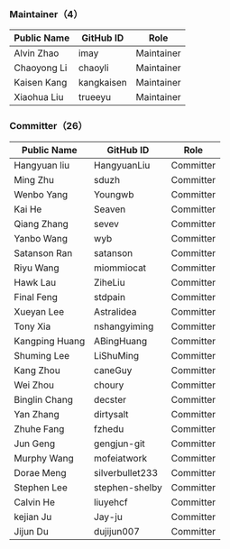 ### **Maintainer**（4）

| Public Name   | GitHub ID    |   Role    |
| ------------- | ------------ | ----------|
| Alvin Zhao    | imay         | Maintainer|
| Chaoyong Li   | chaoyli      | Maintainer|
| Kaisen Kang   | kangkaisen   | Maintainer|
| Xiaohua Liu   | trueeyu      | Maintainer|

### **Committer**（26）

| Public Name   | GitHub ID      | Role     |
| ------------- | ------------   | -------- |
| Hangyuan liu  | HangyuanLiu    | Committer|
| Ming Zhu      | sduzh          | Committer|
| Wenbo Yang    | Youngwb        | Committer|
| Kai He        | Seaven         | Committer|
| Qiang Zhang   | sevev          | Committer|
| Yanbo Wang    | wyb            | Committer|
| Satanson Ran  | satanson       | Committer|
| Riyu Wang     | miommiocat     | Committer|
| Hawk Lau      | ZiheLiu        | Committer|
| Final Feng    | stdpain        | Committer|
| Xueyan Lee    | Astralidea     | Committer|
| Tony Xia      | nshangyiming   | Committer|
| Kangping Huang| ABingHuang     | Committer|
| Shuming Lee   | LiShuMing      | Committer|
| Kang Zhou     | caneGuy        | Committer|
| Wei  Zhou     | choury         | Committer|
| Binglin Chang | decster        | Committer|
| Yan Zhang     | dirtysalt      | Committer|
| Zhuhe Fang    | fzhedu         | Committer|
| Jun Geng      | gengjun-git    | Committer|
| Murphy Wang   | mofeiatwork    | Committer|
| Dorae Meng    | silverbullet233| Committer|
| Stephen Lee   | stephen-shelby | Committer|
| Calvin He     | liuyehcf       | Committer|
| kejian Ju     | Jay-ju         | Committer|
| Jijun Du      | dujijun007     | Committer|
